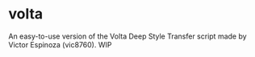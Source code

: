 # volta
An easy-to-use version of the Volta Deep Style Transfer script made by Victor Espinoza (vic8760).
WIP
